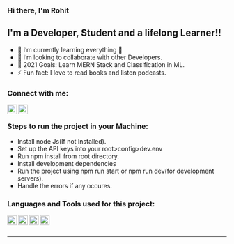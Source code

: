 ### Hi there, I'm Rohit

## I'm a Developer, Student and a lifelong Learner!!

- 🌱 I’m currently learning everything 🤣
- 👯 I’m looking to collaborate with other Developers.
- 🥅 2021 Goals: Learn MERN Stack and Classification in ML.
- ⚡ Fun fact: I love to read books and listen podcasts.

### Connect with me:

[<img align="left" alt="Rohit | LinkedIn" width="22px" src="https://cdn.jsdelivr.net/npm/simple-icons@v3/icons/linkedin.svg" />][linkedin]
[<img align="left" alt="Rohit | Instagram" width="22px" src="https://cdn.jsdelivr.net/npm/simple-icons@v3/icons/instagram.svg" />][instagram]

<br />

### Steps to run the project in your Machine:

- Install node Js(If not Installed).
- Set up the API keys into your root>config>dev.env
- Run npm install from root directory.
- Install development dependencies 
- Run the project using npm run start or npm run dev(for development servers).
- Handle the errors if any occures.

### Languages and Tools used for this project:

[<img align="left" alt="Node Js" width="22px" src="https://cdn.jsdelivr.net/npm/simple-icons@3.13.0/icons/node-dot-js.svg" />][nodejs]
[<img align="left" alt="Express" width="22px" src="https://devtechnosys.com/insights/wp-content/uploads/2019/06/express-js-logo.png" />][expressjs]
[<img align="left" alt="WeatherStack" width="22px" src="https://i2.wp.com/www.titanui.com/wp-content/uploads/2013/08/19/High-Quality-Climate-Weather-Icons-PSD.jpg" />][weatherstack]
[<img align="left" alt="Node Js" width="22px" src="https://obedalvarado.pw/blog/wp-content/uploads/2020/04/mapbox-icon-300x300.png" />][mapbox]

<br />

<br />

---

[website]: https://codeSTACKr.com
[instagram]: https://www.instagram.com/l.m.rohit.das
[linkedin]: https://www.linkedin.com/in/rohit-kumar-d-89ba021b3
[weatherstack]: https://weatherstack.com
[mapbox]: https://www.mapbox.com
[nodejs]: https://nodejs.org/en
[expressjs]: https://expressjs.com
